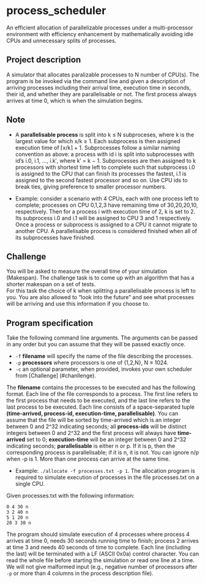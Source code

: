 # process_scheduler
An efficient allocation of parallelizable processes under a multi-processor environment with efficiency enhancement by mathematically avoiding idle CPUs and unnecessary splits of processes.

## Project description
A simulator that allocates paralizable processes to N number of CPU(s). The program is be invoked via the command line and given a description of arriving processes including their arrival time, execution time in seconds, their id, and whether they are parallelisable or not. The first process always arrives at time 0, which is when the simulation begins.

## Note
* A **parallelisable process** is split into k ≤ N subproceses, where k is the largest value for which x/k ≥ 1. Each subprocess is then assigned execution time of ⌈x/k⌉ + 1. Subprocesses follow a similar naming convention as above: a process with id i is split into subprocesses with id’s i.0, i.1, ..., i.k′, where k′ = k − 1. Subprocesses are then assigned to k processors with shortest time left to complete such that subprocess i.0 is assigned to the CPU that can finish its processes the fastest, i.1 is assigned to the second fastest processor and so on. Use CPU ids to break ties, giving preference to smaller processor numbers.

* Example: consider a scenario with 4 CPUs, each with one process left to complete; processes on CPU 0,1,2,3 have remaining time of 30,20,20,10, respectively. Then for a process i with execution time of 2, k is set to 2. Its subprocess i.0 and i.1 will be assigned to CPU 3 and 1 respectively.
Once a process or subprocess is assigned to a CPU it cannot migrate to another CPU. A parallelisable process is considered finished when all of its subprocesses have 
finished.


## Challenge
You will be asked to measure the overall time of your simulation (Makespan). The challenge task is to come up with an algorithm that has a shorter makespan on a set of tests.  
For this task the choice of k when splitting a parallelisable process is left to you. You are also allowed to “look into the future” and see what processes will be arriving and use this information if you choose to.

## Program specification
Take the following command line arguments. The arguments can be passed in any order but you can assume that they will be passed exactly once.

* `-f` **filename** will specify the name of the file describing the processes.
* `-p` **processors** where processors is one of {1,2,N}, N ≤ 1024.
* `-c` an optional parameter, when provided, invokes your own scheduler from [Challenge] (#chanllenge).

The **filename** contains the processes to be executed and has the following format. Each line of the file corresponds to a process. The first line refers to the first process that needs to be executed, and the last line refers to the last process to be executed. Each line consists of a space-separated tuple **(time-arrived, process-id, execution-time, parallelisable)**. You can assume that the file will be sorted by time-arrived which is an integer between 0 and 2^32 indicating seconds; all **process-ids** will be distinct integers between 0 and 2^32 and the first process will always have **time-arrived** set to 0; **execution-time** will be an integer between 0 and 2^32 indicating seconds; **parallelisable** is either n or p. If it is p, then the corresponding process is parallelisable; if it is n, it is not. You can ignore n/p when -p is 1. More than one process can arrive at the same time.

* Example: `./allocate -f processes.txt -p 1`.
The allocation program is required to simulate execution of processes in the file processes.txt on a single CPU.

Given processes.txt with the following information:  
```
0 4 30 n  
3 2 40 n  
5 1 20 n  
20 3 30 n  
```

The program should simulate execution of 4 processes where process 4 arrives at time 0, needs 30 seconds running time to finish; process 2 arrives at time 3 and needs 40 seconds of time to complete.
Each line (including the last) will be terminated with a LF (ASCII 0x0a) control character.
You can read the whole file before starting the simulation or read one line at a time. We will not give malformed input (e.g., negative number of processors after `-p` or more than 4 columns in the process description file).


